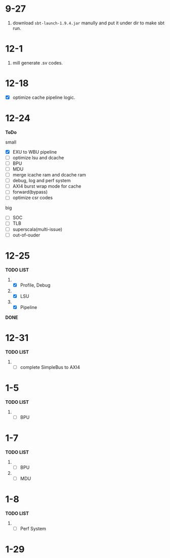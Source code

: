 # 9-27
1. download `sbt-launch-1.9.4.jar` manully and put it under dir to make sbt run.

# 12-1
1. mill generate .sv codes.

# 12-18
- [x] optimize cache pipeline logic.

# 12-24

**ToDo**

small
- [x] EXU to WBU pipeline
- [ ] optimize lsu and dcache
- [ ] BPU
- [ ] MDU
- [ ] merge icache ram and dcache ram
- [ ] debug, log and perf system
- [ ] AXI4 burst wrap mode for cache
- [ ] forward(bypass)
- [ ] optimize csr codes

big
- [ ] SOC
- [ ] TLB
- [ ] superscala(multi-issue)
- [ ] out-of-ouder

# 12-25

**TODO LIST**
1. - [x] Profile, Debug
2. - [x] LSU
3. - [x] Pipeline

**DONE**


# 12-31

**TODO LIST**
1. - [ ] complete SimpleBus to AXI4

# 1-5

**TODO LIST**
1. - [ ] BPU

# 1-7

**TODO LIST**
1. - [ ] BPU
2. - [ ] MDU

# 1-8

**TODO LIST**
1. - [ ] Perf System

# 1-29